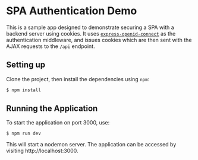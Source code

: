 # SPA Authentication Demo

This is a sample app designed to demonstrate securing a SPA with a backend server using cookies. It uses [`express-openid-connect`](https://github.com/auth0/express-openid-connect) as the authentication middleware, and issues cookies which are then sent with the AJAX requests to the `/api` endpoint.

## Setting up

Clone the project, then install the dependencies using `npm`:

```bash
$ npm install
```

## Running the Application

To start the application on port 3000, use:

```base
$ npm run dev
```

This will start a nodemon server. The application can be accessed by visiting http://localhost:3000.
